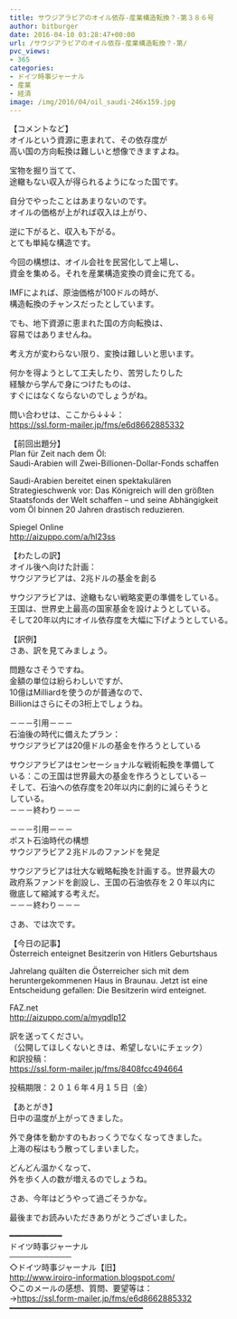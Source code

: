 ```yaml
---
title: サウジアラビアのオイル依存-産業構造転換？-第３８６号
author: bitburger
date: 2016-04-10 03:28:47+00:00
url: /サウジアラビアのオイル依存-産業構造転換？-第/
pvc_views:
- 365
categories:
- ドイツ時事ジャーナル
- 産業
- 経済
image: /img/2016/04/oil_saudi-246x159.jpg
---
```

【コメントなど】  
オイルという資源に恵まれて、その依存度が  
高い国の方向転換は難しいと想像できますよね。  
  
宝物を掘り当てて、  
途轍もない収入が得られるようになった国です。  
  
自分でやったことはあまりないのです。  
オイルの価格が上がれば収入は上がり、  
  
逆に下がると、収入も下がる。  
とても単純な構造です。  
  
今回の構想は、オイル会社を民営化して上場し、  
資金を集める。それを産業構造変換の資金に充てる。  
  
IMFによれば、原油価格が100ドルの時が、  
構造転換のチャンスだったとしています。  
  
でも、地下資源に恵まれた国の方向転換は、  
容易ではありませんね。  
  
考え方が変わらない限り、変換は難しいと思います。  
  
何かを得ようとして工夫したり、苦労したりした  
経験から学んで身につけたものは、  
すぐにはなくならないのでしょうがね。  
  
  
問い合わせは、ここから↓↓↓：  
<https://ssl.form-mailer.jp/fms/e6d8662885332>  
  
  
【前回出題分】  
Plan für Zeit nach dem Öl:  
Saudi-Arabien will Zwei-Billionen-Dollar-Fonds schaffen  
  
Saudi-Arabien bereitet einen spektakulären  
Strategieschwenk vor: Das Königreich will den größten  
Staatsfonds der Welt schaffen &#8211; und seine Abhängigkeit  
vom Öl binnen 20 Jahren drastisch reduzieren.  
  
Spiegel Online  
<http://aizuppo.com/a/hl23ss>  
  
  
【わたしの訳】  
オイル後へ向けた計画：  
サウジアラビアは、2兆ドルの基金を創る  
  
サウジアラビアは、途轍もない戦略変更の準備をしている。  
王国は、世界史上最高の国家基金を設けようとしている。  
そして20年以内にオイル依存度を大幅に下げようとしている。  
  
  
【訳例】  
さあ、訳を見てみましょう。  
  
問題なさそうですね。  
金額の単位は紛らわしいですが、  
10億はMilliardを使うのが普通なので、  
Billionはさらにその3桁上でしょうね。  
  
－－－引用－－－  
石油後の時代に備えたプラン：  
サウジアラビアは20億ドルの基金を作ろうとしている  
  
サウジアラビアはセンセーショナルな戦術転換を準備して  
いる：この王国は世界最大の基金を作ろうとしている－  
そして、石油への依存度を20年以内に劇的に減らそうと  
している。  
－－－終わり－－－  
  
  
－－－引用－－－  
ポスト石油時代の構想  
サウジアラビア２兆ドルのファンドを発足  
  
サウジアラビアは壮大な戦略転換を計画する。世界最大の  
政府系ファンドを創設し、王国の石油依存を２０年以内に  
徹底して縮減する考えだ。  
－－－終わり－－－  
  
  
さあ、では次です。  
  
【今日の記事】  
Österreich enteignet Besitzerin von Hitlers Geburtshaus  
  
Jahrelang quälten die Österreicher sich mit dem  
heruntergekommenen Haus in Braunau. Jetzt ist eine  
Entscheidung gefallen: Die Besitzerin wird enteignet.  
  
FAZ.net  
<http://aizuppo.com/a/myqdlp12>  
  
  
訳を送ってください。  
（公開してほしくないときは、希望しないにチェック）  
和訳投稿：  
 <https://ssl.form-mailer.jp/fms/8408fcc494664>  
  
投稿期限：２０１６年４月１５日（金）  
  
【あとがき】  
日中の温度が上がってきました。  
  
外で身体を動かすのもおっくうでなくなってきました。  
上海の桜はもう散ってしまいました。  
  
どんどん温かくなって、  
外を歩く人の数が増えるのでしょうね。  
  
さあ、今年はどうやって過ごそうかな。  
  
  
  
最後までお読みいただきありがとうございました。  
  
  
━━━━━━━━━━━  
ドイツ時事ジャーナル  
───────────  
◇ドイツ時事ジャーナル【旧】  
<http://www.iroiro-information.blogspot.com/>  
◇このメールの感想、質問、要望等は：  
-><https://ssl.form-mailer.jp/fms/e6d8662885332>  
━━━━━━━━━━━━━━━━━━━━━━━━━━━━